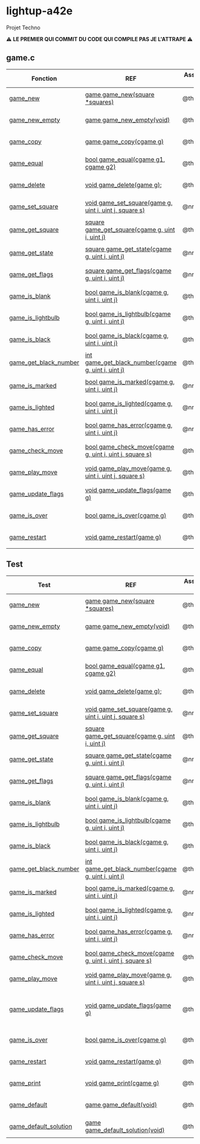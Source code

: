 # lightup-a42e

Projet Techno

:warning: <b>LE PREMIER QUI COMMIT DU CODE QUI COMPILE PAS JE L'ATTRAPE </b> :warning:

## game.c

| Fonction                             | REF                                                                          | Assigned to | Notes |        Finished        |
| ------------------------------------ | ---------------------------------------------------------------------------- | ----------- | ----- | :--------------------: |
| [game_new](./game.c#L?)              | [game game_new(square *squares)](./game.h#L73-81)                            | @thperrier  |       | <ul><li>[ ] </li></ul> |
| [game_new_empty](./game.c#L?)        | [game game_new_empty(void)](./game.h#L83-88)                                 | @thperrier  |       | <ul><li>[ ] </li></ul> |
| [game_copy](./game.c#L?)             | [game game_copy(cgame g)](./game.h#L90-96)                                   | @thperrier  |       | <ul><li>[ ] </li></ul> |
| [game_equal](./game.c#L?)            | [bool game_equal(cgame g1, cgame g2)](./game.h#L98-106)                      | @thperrier  |       | <ul><li>[ ] </li></ul> |
| [game_delete](./game.c#L?)           | [void game_delete(game g);](./game.h#L108-113)                               | @thperrier  |       | <ul><li>[ ] </li></ul> |
| [game_set_square](./game.c#L?)       | [void game_set_square(game g, uint i, uint j, square s)](./game.h#L115-128)  | @nnunes     |       | <ul><li>[ ] </li></ul> |
| [game_get_square](./game.c#L?)       | [square game_get_square(cgame g, uint i, uint j)](./game.h#L130-140)         | @thoguet    |       | <ul><li>[ ] </li></ul> |
| [game_get_state](./game.c#L?)        | [square game_get_state(cgame g, uint i, uint j)](./game.h#L142-153)          | @nnunes     |       | <ul><li>[ ] </li></ul> |
| [game_get_flags](./game.c#L?)        | [square game_get_flags(cgame g, uint i, uint j)](./game.h#L155-166)          | @nnunes     |       | <ul><li>[ ] </li></ul> |
| [game_is_blank](./game.c#L?)         | [bool game_is_blank(cgame g, uint i, uint j)](./game.h#L168-178)             | @thperrier  |       | <ul><li>[ ] </li></ul> |
| [game_is_lightbulb](./game.c#L?)     | [bool game_is_lightbulb(cgame g, uint i, uint j)](./game.h#L180-190)         | @thperrier  |       | <ul><li>[ ] </li></ul> |
| [game_is_black](./game.c#L?)         | [bool game_is_black(cgame g, uint i, uint j)](./game.h#L192-202)             | @thoguet    |       | <ul><li>[ ] </li></ul> |
| [game_get_black_number](./game.c#L?) | [int game_get_black_number(cgame g, uint i, uint j)](./game.h#L204-214)      | @thoguet    |       | <ul><li>[ ] </li></ul> |
| [game_is_marked](./game.c#L?)        | [bool game_is_marked(cgame g, uint i, uint j)](./game.h#L216-226)            | @nnunes     |       | <ul><li>[ ] </li></ul> |
| [game_is_lighted](./game.c#L?)       | [bool game_is_lighted(cgame g, uint i, uint j)](./game.h#L228-238)           | @nnunes     |       | <ul><li>[ ] </li></ul> |
| [game_has_error](./game.c#L?)        | [bool game_has_error(cgame g, uint i, uint j)](./game.h#L240-252)            | @nnunes     |       | <ul><li>[ ] </li></ul> |
| [game_check_move](./game.c#L?)       | [bool game_check_move(cgame g, uint i, uint j, square s)](./game.h#L242-269) | @thoguet    |       | <ul><li>[ ] </li></ul> |
| [game_play_move](./game.c#L?)        | [void game_play_move(game g, uint i, uint j, square s)](./game.h#L271-284)   | @thoguet    |       | <ul><li>[ ] </li></ul> |
| [game_update_flags](./game.c#L?)     | [void game_update_flags(game g)](./game.h#L145-406)                          | @thoguet    |       | <ul><li>[ ] </li></ul> |
| [game_is_over](./game.c#L?)          | [bool game_is_over(cgame g)](./game.h#L295-304)                              | @thoguet    |       | <ul><li>[ ] </li></ul> |
| [game_restart](./game.c#L?)          | [void game_restart(game g)](./game.h#L306-313)                               | @thoguet    |       | <ul><li>[ ] </li></ul> |

## Test

| Test                                                | REF                                                                          | Assigned to | Notes                                           |        Finished        |
| --------------------------------------------------- | ---------------------------------------------------------------------------- | ----------- | ----------------------------------------------- | :--------------------: |
| [game_new](./game_test_thoguet.c#L49)               | [game game_new(square *squares)](./game.h#L73-81)                            | @thoguet    |                                                 | <ul><li>[x] </li></ul> |
| [game_new_empty](./game_test_thperrier.c#L16)       | [game game_new_empty(void)](./game.h#L83-88)                                 | @thperrier  |                                                 | <ul><li>[X] </li></ul> |
| [game_copy](./game_test_thperrier.c#L32)            | [game game_copy(cgame g)](./game.h#L90-96)                                   | @thperrier  |                                                 | <ul><li>[X] </li></ul> |
| [game_equal](./game_test_thperrier.c#L?)            | [bool game_equal(cgame g1, cgame g2)](./game.h#L98-106)                      | @thperrier  |                                                 | <ul><li>[X] </li></ul> |
| [game_delete](./game_test_thperrier.c#L?)           | [void game_delete(game g);](./game.h#L108-113)                               | @thperrier  |                                                 | <ul><li>[x] </li></ul> |
| [game_set_square](./game_test_nnunes.c#L?)          | [void game_set_square(game g, uint i, uint j, square s)](./game.h#L115-128)  | @nnunes     |                                                 | <ul><li>[X] </li></ul> |
| [game_get_square](./game_test_thoguet.c#L89)        | [square game_get_square(cgame g, uint i, uint j)](./game.h#L130-140)         | @thoguet    |                                                 | <ul><li>[x] </li></ul> |
| [game_get_state](./game_test_nnunes.c#L?)           | [square game_get_state(cgame g, uint i, uint j)](./game.h#L142-153)          | @nnunes     |                                                 | <ul><li>[X] </li></ul> |
| [game_get_flags](./game_test_nnunes.c#L?)           | [square game_get_flags(cgame g, uint i, uint j)](./game.h#L155-166)          | @nnunes     |                                                 | <ul><li>[X] </li></ul> |
| [game_is_blank](./game_test_thperrier.c#L?)         | [bool game_is_blank(cgame g, uint i, uint j)](./game.h#L168-178)             | @thperrier  |                                                 | <ul><li>[x] </li></ul> |
| [game_is_lightbulb](./game_test_thperrier.c#L?)     | [bool game_is_lightbulb(cgame g, uint i, uint j)](./game.h#L180-190)         | @thperrier  |                                                 | <ul><li>[x] </li></ul> |
| [game_is_black](./game_test_thperrier.c#L?)         | [bool game_is_black(cgame g, uint i, uint j)](./game.h#L192-202)             | @thperrier  |                                                 | <ul><li>[x] </li></ul> |
| [game_get_black_number](./game_test_thperrier.c#L?) | [int game_get_black_number(cgame g, uint i, uint j)](./game.h#L204-214)      | @thperrier  |                                                 | <ul><li>[x] </li></ul> |
| [game_is_marked](./game_test_nnunes.c#L?)           | [bool game_is_marked(cgame g, uint i, uint j)](./game.h#L216-226)            | @nnunes     |                                                 | <ul><li>[X] </li></ul> |
| [game_is_lighted](./game_test_nnunes.c#L?)          | [bool game_is_lighted(cgame g, uint i, uint j)](./game.h#L228-238)           | @nnunes     |                                                 | <ul><li>[X] </li></ul> |
| [game_has_error](./game_test_nnunes.c#L?)           | [bool game_has_error(cgame g, uint i, uint j)](./game.h#L240-252)            | @nnunes     |                                                 | <ul><li>[x] </li></ul> |
| [game_check_move](./game_test_thoguet.c#L439-463)   | [bool game_check_move(cgame g, uint i, uint j, square s)](./game.h#L242-269) | @thoguet    |                                                 | <ul><li>[X] </li></ul> |
| [game_play_move](./game_test_thoguet.c#L412-436)    | [void game_play_move(game g, uint i, uint j, square s)](./game.h#L271-284)   | @thoguet    |                                                 | <ul><li>[X] </li></ul> |
| [game_update_flags](./game_test_thoguet.c#L144-410) | [void game_update_flags(game g)](./game.h#L145-406)                          | @thoguet    | done but not sure if it test every possibilites | <ul><li>[X] </li></ul> |
| [game_is_over](./game_test_thoguet.c#L17)           | [bool game_is_over(cgame g)](./game.h#L295-304)                              | @thoguet    |                                                 | <ul><li>[X] </li></ul> |
| [game_restart](./game_test_thoguet.c#L37)           | [void game_restart(game g)](./game.h#L306-313)                               | @thoguet    |                                                 | <ul><li>[X] </li></ul> |
| [game_print](./game_test_thoguet.c#L70)             | [void game_print(cgame g)](./game_aux.h#L13-20)                              | @thoguet    |                                                 | <ul><li>[X] </li></ul> |
| [game_default](./game_test_thoguet.c#L107)          | [game game_default(void)](./game_aux.h#L22-28)                               | @thoguet    |                                                 | <ul><li>[X] </li></ul> |
| [game_default_solution](./game_test_thoguet.c#L125) | [game game_default_solution(void)](./game_aux.h#L30-36)                      | @thoguet    |                                                 | <ul><li>[X] </li></ul> |
